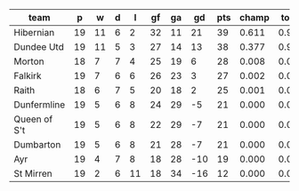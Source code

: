 |     team     | p  | w  | d | l  | gf | ga | gd  | pts | champ | top2  | top3  | top4  |  5-7  | bot4  | bot3  | bot2  |
|--------------|----|----|---|----|----|----|-----|-----|-------|-------|-------|-------|-------|-------|-------|-------|
| Hibernian    | 19 | 11 | 6 |  2 | 32 | 11 |  21 |  39 | 0.611 | 0.969 | 0.996 | 1.000 | 0.000 | 0.000 | 0.000 | 0.000|
| Dundee Utd   | 19 | 11 | 5 |  3 | 27 | 14 |  13 |  38 | 0.377 | 0.927 | 0.988 | 0.997 | 0.003 | 0.000 | 0.000 | 0.000|
| Morton       | 18 |  7 | 7 |  4 | 25 | 19 |   6 |  28 | 0.008 | 0.063 | 0.488 | 0.749 | 0.239 | 0.043 | 0.013 | 0.002|
| Falkirk      | 19 |  7 | 6 |  6 | 26 | 23 |   3 |  27 | 0.002 | 0.024 | 0.280 | 0.578 | 0.392 | 0.094 | 0.030 | 0.009|
| Raith        | 18 |  6 | 7 |  5 | 20 | 18 |   2 |  25 | 0.001 | 0.014 | 0.182 | 0.419 | 0.513 | 0.165 | 0.068 | 0.022|
| Dunfermline  | 19 |  5 | 6 |  8 | 24 | 29 |  -5 |  21 | 0.000 | 0.001 | 0.033 | 0.112 | 0.580 | 0.518 | 0.308 | 0.141|
| Queen of S't | 19 |  5 | 6 |  8 | 22 | 29 |  -7 |  21 | 0.000 | 0.002 | 0.023 | 0.088 | 0.548 | 0.588 | 0.364 | 0.167|
| Dumbarton    | 19 |  5 | 6 |  8 | 21 | 28 |  -7 |  21 | 0.000 | 0.000 | 0.005 | 0.027 | 0.320 | 0.819 | 0.653 | 0.417|
| Ayr          | 19 |  4 | 7 |  8 | 18 | 28 | -10 |  19 | 0.000 | 0.000 | 0.007 | 0.030 | 0.361 | 0.790 | 0.609 | 0.357|
| St Mirren    | 19 |  2 | 6 | 11 | 18 | 34 | -16 |  12 | 0.000 | 0.000 | 0.000 | 0.001 | 0.045 | 0.984 | 0.955 | 0.886|
